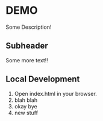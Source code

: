 # DEMO

Some Description!

## Subheader

Some more text!!

## Local Development

1. Open index.html in your browser.
2. blah blah
3. okay bye
4. new stuff